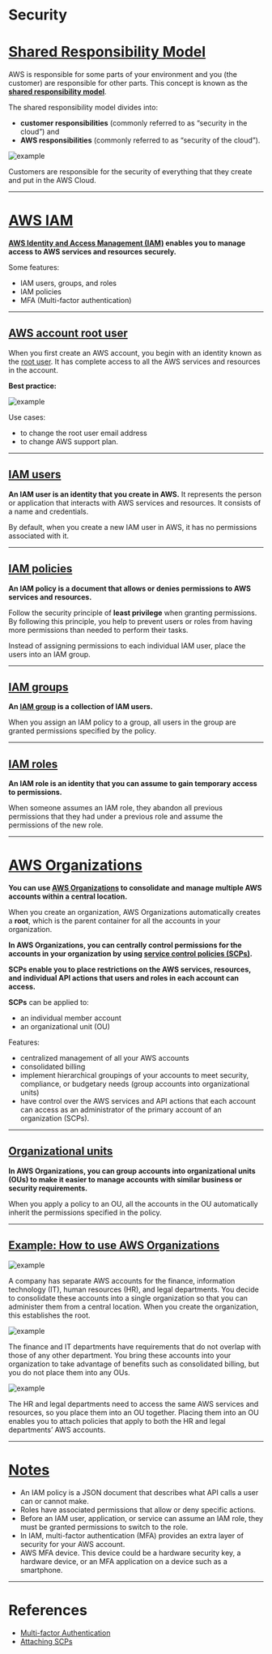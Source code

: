 # Security

# [Shared Responsibility Model](#shared-responsibility-model)

AWS is responsible for some parts of your environment and you (the customer) are responsible for other parts. This concept is known as the **[shared responsibility model](https://aws.amazon.com/compliance/shared-responsibility-model)**.

The shared responsibility model divides into:
-  **customer responsibilities** (commonly referred to as “security in the cloud”) and 
- **AWS responsibilities** (commonly referred to as “security of the cloud”).

![example](images/shared_resp_model.png "Shared Responsibility Model Overview")

Customers are responsible for the security of everything that they create and put in the AWS Cloud.

---

# [AWS IAM](#aws-iam)

**[AWS Identity and Access Management (IAM)](https://aws.amazon.com/iam/) enables you to manage access to AWS services and resources securely.**  

Some features:
- IAM users, groups, and roles
- IAM policies
- MFA (Multi-factor authentication)

---

## [AWS account root user](#aws-account-root-user)

When you first create an AWS account, you begin with an identity known as the [root user](https://docs.aws.amazon.com/IAM/latest/UserGuide/id_root-user.html). It has complete access to all the AWS services and resources in the account.

**Best practice:**

![example](images/root_user.png "Best practice root user")

Use cases:
- to change the root user email address
- to change AWS support plan.

---

## [IAM users](#iam-users)

**An IAM user is an identity that you create in AWS.** It represents the person or application that interacts with AWS services and resources. It consists of a name and credentials.

By default, when you create a new IAM user in AWS, it has no permissions associated with it. 

---

## [IAM policies](#iam-policies)

**An IAM policy is a document that allows or denies permissions to AWS services and resources.**  

Follow the security principle of **least privilege** when granting permissions. By following this principle, you help to prevent users or roles from having more permissions than needed to perform their tasks.

Instead of assigning permissions to each individual IAM user, place the users into an IAM group.

---

## [IAM groups](#iam-groups)
 
**An [IAM group](https://docs.aws.amazon.com/IAM/latest/UserGuide/id_groups.html) is a collection of IAM users.**
 
When you assign an IAM policy to a group, all users in the group are granted permissions specified by the policy.

---

## [IAM roles](#iam-roles)

**An IAM role is an identity that you can assume to gain temporary access to permissions.**

When someone assumes an IAM role, they abandon all previous permissions that they had under a previous role and assume the permissions of the new role. 

---

# [AWS Organizations](#aws-organizations)

**You can use [AWS Organizations](https://aws.amazon.com/organizations) to consolidate and manage multiple AWS accounts within a central location.**

When you create an organization, AWS Organizations automatically creates a **root**, which is the parent container for all the accounts in your organization. 

**In AWS Organizations, you can centrally control permissions for the accounts in your organization by using [service control policies (SCPs)](https://docs.aws.amazon.com/organizations/latest/userguide/orgs_manage_policies_scps.html).** 

**SCPs enable you to place restrictions on the AWS services, resources, and individual API actions that users and roles in each account can access.**

**SCPs** can be applied to:
- an individual member account
- an organizational unit (OU)

Features:
- centralized management of all your AWS accounts
- consolidated billing 
- implement hierarchical groupings of your accounts to meet security, compliance, or budgetary needs (group accounts into organizational units)
- have control over the AWS services and API actions that each account can access as an administrator of the primary account of an organization (SCPs).

---

## [Organizational units](#organizational-units)

**In AWS Organizations, you can group accounts into organizational units (OUs) to make it easier to manage accounts with similar business or security requirements.** 

When you apply a policy to an OU, all the accounts in the OU automatically inherit the permissions specified in the policy.  

---

## [Example: How to use AWS Organizations](#example-how-to-use-aws-organizations)

![example](images/aws_org_1.png "AWS Organizations Example")

A company has separate AWS accounts for the finance, information technology (IT), human resources (HR), and legal departments. You decide to consolidate these accounts into a single organization so that you can administer them from a central location. When you create the organization, this establishes the root.

![example](images/aws_org_2.png "AWS Organizations Example")

The finance and IT departments have requirements that do not overlap with those of any other department. You bring these accounts into your organization to take advantage of benefits such as consolidated billing, but you do not place them into any OUs.

![example](images/aws_org_1.png "AWS Organizations Example")

The HR and legal departments need to access the same AWS services and resources, so you place them into an OU together. Placing them into an OU enables you to attach policies that apply to both the HR and legal departments’ AWS accounts.

---

# [Notes](#notes)

- An IAM policy is a JSON document that describes what API calls a user can or cannot make. 
- Roles have associated permissions that allow or deny specific actions.
- Before an IAM user, application, or service can assume an IAM role, they must be granted permissions to switch to the role.
- In IAM, multi-factor authentication (MFA) provides an extra layer of security for your AWS account.
- AWS MFA device. This device could be a hardware security key, a hardware device, or an MFA application on a device such as a smartphone.

---

# References

- [Multi-factor Authentication](https://aws.amazon.com/iam/features/mfa/)
- [Attaching SCPs](https://docs.aws.amazon.com/organizations/latest/userguide/orgs_manage_policies_scps_attach.html)
